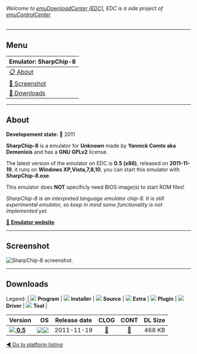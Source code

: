 ###### Welcome to [emuDownloadCenter (EDC)](https://github.com/PhoenixInteractiveNL/emuDownloadCenter/wiki/), EDC is a side project of [emuControlCenter](https://github.com/PhoenixInteractiveNL/emuControlCenter/wiki/)
***
## Menu
| **Emulator: SharpChip-8** |
|:---------|
| [:clipboard: About](#about) |
| [:sunrise: Screenshot](#screenshot) |
| [:floppy_disk: Downloads](#downloads) |
***
## About
**Developement state:** :red_circle: 2011

**SharpChip-8** is a emulator for **Unknown** made by **Yannick Comte aka Demonixis** and has a **GNU GPLv2** license.

The latest version of the emulator on EDC is **0.5 (x86)**, released on **2011-11-19**, it runs on **Windows XP,Vista,7,8,10**, you can start this emulator with **SharpChip-8.exe**.

This emulator does **NOT** specificly need BIOS image(s) to start ROM files!

_SharpChip-8 is an interpreted language emulator chip-8. It is still experimental emulator, so keep in mind some functionality is not implemented yet._

[:link: **Emulator website**](http://sharpchip8.codeplex.com/)
***
## Screenshot
![](https://raw.githubusercontent.com/PhoenixInteractiveNL/emuDownloadCenter/master/hooks/sharpchip8/emulator_screen_01.jpg "SharpChip-8 screenshot.")
***
## Downloads
Legend: | 
![](https://raw.githubusercontent.com/wiki/PhoenixInteractiveNL/emuDownloadCenter/images_misc/icon_program_24.png) **Program** | 
![](https://raw.githubusercontent.com/wiki/PhoenixInteractiveNL/emuDownloadCenter/images_misc/icon_installer_24.png) **Installer** | 
![](https://raw.githubusercontent.com/wiki/PhoenixInteractiveNL/emuDownloadCenter/images_misc/icon_source_code_24.png) **Source** | 
![](https://raw.githubusercontent.com/wiki/PhoenixInteractiveNL/emuDownloadCenter/images_misc/icon_extra_24.png) **Extra** | 
![](https://raw.githubusercontent.com/wiki/PhoenixInteractiveNL/emuDownloadCenter/images_misc/icon_plugin_24.png) **Plugin** | 
![](https://raw.githubusercontent.com/wiki/PhoenixInteractiveNL/emuDownloadCenter/images_misc/icon_driver_24.png) **Driver** | 
![](https://raw.githubusercontent.com/wiki/PhoenixInteractiveNL/emuDownloadCenter/images_misc/icon_tool_24.png) **Tool** | 
 
| Version | OS | Release date | CLOG | CONT | DL Size |
|:--------|---:|:------------:|:----:|:----:|--------:|
| [![](https://raw.githubusercontent.com/wiki/PhoenixInteractiveNL/emuDownloadCenter/images_misc/icon_program_24.png) **0.5**](https://github.com/PhoenixInteractiveNL/edc-repo0002/raw/master/sharpchip8/0.5.7z) | ![](https://raw.githubusercontent.com/wiki/PhoenixInteractiveNL/emuDownloadCenter/images_misc/logo_windows_24.png)![](https://raw.githubusercontent.com/wiki/PhoenixInteractiveNL/emuDownloadCenter/images_misc/icon_32-bit_24.png) | 2011-11-19 | [:page_facing_up:](https://github.com/PhoenixInteractiveNL/edc-repo0002/blob/master/sharpchip8/0.5_changelog.txt) | [:mag_right:](https://github.com/PhoenixInteractiveNL/edc-repo0002/blob/master/sharpchip8/0.5_contents.txt) | 468 KB |

[:arrow_backward: Go to platform listing](https://github.com/PhoenixInteractiveNL/emuDownloadCenter/wiki/EDC-Platform-List)
